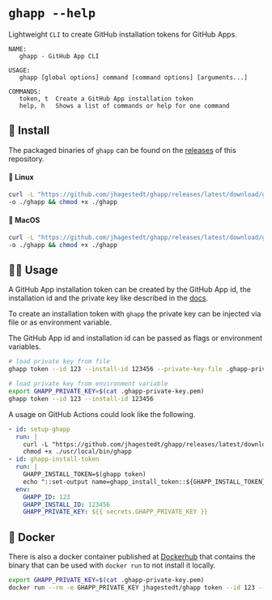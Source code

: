 # `ghapp --help`

Lightweight `CLI` to create GitHub installation tokens for GitHub Apps.

```
NAME:
   ghapp - GitHub App CLI

USAGE:
   ghapp [global options] command [command options] [arguments...]

COMMANDS:
   token, t  Create a GitHub App installation token
   help, h   Shows a list of commands or help for one command
```

## 🚀 Install

The packaged binaries of `ghapp` can be found on the [releases](https://github.com/jhagestedt/ghapp/releases) of this repository.

#### 🐧 Linux

```bash
curl -L "https://github.com/jhagestedt/ghapp/releases/latest/download/ghapp_linux_amd64" \
-o ./ghapp && chmod +x ./ghapp
```

#### 🍏 MacOS

```bash
curl -L "https://github.com/jhagestedt/ghapp/releases/latest/download/ghapp_darwin_amd64" \
-o ./ghapp && chmod +x ./ghapp
```

## 🧑‍💻 Usage

A GitHub App installation token can be created by the GitHub App id, the installation id and the private key like described in the [docs](https://docs.github.com/en/developers/apps/building-github-apps/authenticating-with-github-apps).

To create an installation token with `ghapp` the private key can be injected via file or as environment variable.

The GitHub App id and installation id can be passed as flags or environment variables.

```bash
# load private key from file
ghapp token --id 123 --install-id 123456 --private-key-file .ghapp-private-key.pem

# load private key from environment variable
export GHAPP_PRIVATE_KEY=$(cat .ghapp-private-key.pem)
ghapp token --id 123 --install-id 123456
```

A usage on GitHub Actions could look like the following.

```yaml
- id: setup-ghapp
  run: |
    curl -L "https://github.com/jhagestedt/ghapp/releases/latest/download/ghapp_linux_amd64" -o ./usr/local/bin/ghapp
    chmod +x ./usr/local/bin/ghapp
- id: ghapp-install-token
  run: |
    GHAPP_INSTALL_TOKEN=$(ghapp token)
    echo "::set-output name=ghapp_install_token::${GHAPP_INSTALL_TOKEN}"
  env:
    GHAPP_ID: 123
    GHAPP_INSTALL_ID: 123456
    GHAPP_PRIVATE_KEY: ${{ secrets.GHAPP_PRIVATE_KEY }}
```

## 🐳 Docker

There is also a docker container published at [Dockerhub](https://hub.docker.com/repository/docker/jhagestedt/ghapp) that contains the binary that can be used with `docker run` to not install it locally.

```bash
export GHAPP_PRIVATE_KEY=$(cat .ghapp-private-key.pem)
docker run --rm -e GHAPP_PRIVATE_KEY jhagestedt/ghapp token --id 123 --install-id 123456
```
